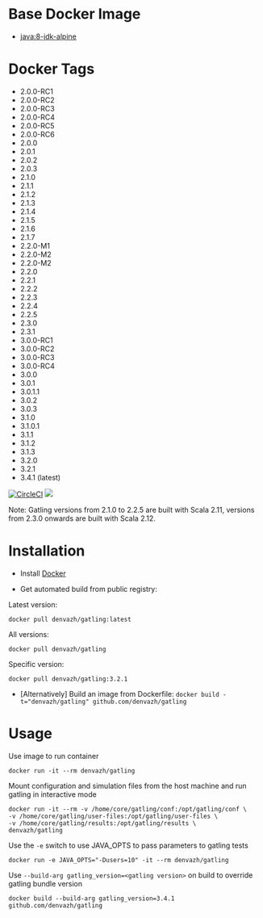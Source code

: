 # Base Docker Image

* [java:8-jdk-alpine](https://registry.hub.docker.com/_/java/)

# Docker Tags

* 2.0.0-RC1
* 2.0.0-RC2
* 2.0.0-RC3
* 2.0.0-RC4
* 2.0.0-RC5
* 2.0.0-RC6
* 2.0.0
* 2.0.1
* 2.0.2
* 2.0.3
* 2.1.0
* 2.1.1
* 2.1.2
* 2.1.3
* 2.1.4
* 2.1.5
* 2.1.6
* 2.1.7
* 2.2.0-M1
* 2.2.0-M2
* 2.2.0-M2
* 2.2.0
* 2.2.1
* 2.2.2
* 2.2.3
* 2.2.4
* 2.2.5
* 2.3.0
* 2.3.1
* 3.0.0-RC1
* 3.0.0-RC2
* 3.0.0-RC3
* 3.0.0-RC4
* 3.0.0
* 3.0.1
* 3.0.1.1
* 3.0.2
* 3.0.3
* 3.1.0
* 3.1.0.1
* 3.1.1
* 3.1.2
* 3.1.3
* 3.2.0
* 3.2.1
* 3.4.1 (latest)

[![CircleCI](https://circleci.com/gh/denvazh/gatling/tree/master.svg?style=svg)](https://circleci.com/gh/denvazh/gatling/tree/master)
[![](https://images.microbadger.com/badges/image/denvazh/gatling.svg)](http://microbadger.com/images/denvazh/gatling "Get your own image badge on microbadger.com")

Note: Gatling versions from 2.1.0 to 2.2.5 are built with Scala 2.11, versions from 2.3.0 onwards are built with Scala 2.12.

# Installation

* Install [Docker](https://www.docker.com/)

* Get automated build from public registry:

Latest version:

`docker pull denvazh/gatling:latest`

All versions:

`docker pull denvazh/gatling`

Specific version:

`docker pull denvazh/gatling:3.2.1`

* [Alternatively] Build an image from Dockerfile: `docker build -t="denvazh/gatling" github.com/denvazh/gatling`

# Usage

Use image to run container

```
docker run -it --rm denvazh/gatling
```

Mount configuration and simulation files from the host machine and run gatling in interactive mode

```
docker run -it --rm -v /home/core/gatling/conf:/opt/gatling/conf \
-v /home/core/gatling/user-files:/opt/gatling/user-files \
-v /home/core/gatling/results:/opt/gatling/results \
denvazh/gatling
```

Use the `-e` switch to use JAVA_OPTS to pass parameters to gatling tests

```
docker run -e JAVA_OPTS="-Dusers=10" -it --rm denvazh/gatling
```

Use `--build-arg gatling_version=<gatling version>` on build to override gatling bundle version

```
docker build --build-arg gatling_version=3.4.1 github.com/denvazh/gatling
```
